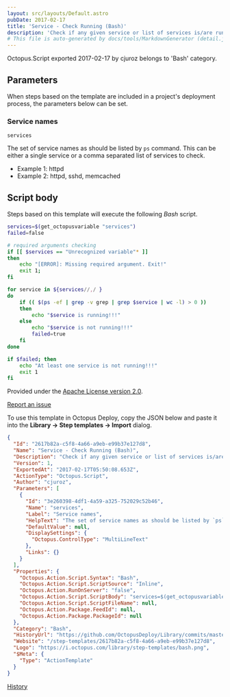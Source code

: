 ```yaml
---
layout: src/layouts/Default.astro
pubDate: 2017-02-17
title: 'Service - Check Running (Bash)'
description: 'Check if any given service or list of services is/are running (uses `ps` command)'
# This file is auto-generated by docs/tools/MarkdownGenerator (detail.js)
---
```


Octopus.Script exported 2017-02-17 by cjuroz belongs to 'Bash' category.

## Parameters

When steps based on the template are included in a project's deployment process, the parameters below can be set.


<div class="param">

### Service names

`services`

The set of service names as should be listed by `ps` command. This can be either a single service or a comma separated list of services to check.
- Example 1: httpd
- Example 2: httpd, sshd, memcached

</div>
        

## Script body

Steps based on this template will execute the following *Bash* script.

```Bash
services=$(get_octopusvariable "services")
failed=false

# required arguments checking
if [[ $services == "Unrecognized variable"* ]]
then
    echo "[ERROR]: Missing required argument. Exit!"
    exit 1;
fi

for service in ${services//,/ }
do
    if (( $(ps -ef | grep -v grep | grep $service | wc -l) > 0 ))
    then
        echo "$service is running!!!"
    else
        echo "$service is not running!!!"
        failed=true
    fi
done

if $failed; then
    echo "At least one service is not running!!!"
    exit 1
fi

```

Provided under the [Apache License version 2.0](https://github.com/OctopusDeploy/Library/blob/master/LICENSE.txt).

[Report an issue](https://github.com/OctopusDeploy/Library/issues/new?assignees=&labels=&projects=&template=bug-report.yml&title=Issue%20with%20Service%20-%20Check%20Running%20(Bash)&step-template=Service%20-%20Check%20Running%20(Bash))

<div class="get-json">

To use this template in Octopus Deploy, copy the JSON below and paste it into the **Library → Step templates → Import** dialog.

```json
{
  "Id": "2617b82a-c5f8-4a66-a9eb-e99b37e127d8",
  "Name": "Service - Check Running (Bash)",
  "Description": "Check if any given service or list of services is/are running (uses `ps` command)",
  "Version": 1,
  "ExportedAt": "2017-02-17T05:50:08.653Z",
  "ActionType": "Octopus.Script",
  "Author": "cjuroz",
  "Parameters": [
    {
      "Id": "3e260398-4df1-4a59-a325-752029c52b46",
      "Name": "services",
      "Label": "Service names",
      "HelpText": "The set of service names as should be listed by `ps` command. This can be either a single service or a comma separated list of services to check.\n- Example 1: httpd\n- Example 2: httpd, sshd, memcached",
      "DefaultValue": null,
      "DisplaySettings": {
        "Octopus.ControlType": "MultiLineText"
      },
      "Links": {}
    }
  ],
  "Properties": {
    "Octopus.Action.Script.Syntax": "Bash",
    "Octopus.Action.Script.ScriptSource": "Inline",
    "Octopus.Action.RunOnServer": "false",
    "Octopus.Action.Script.ScriptBody": "services=$(get_octopusvariable \"services\")\nfailed=false\n\n# required arguments checking\nif [[ $services == \"Unrecognized variable\"* ]]\nthen\n    echo \"[ERROR]: Missing required argument. Exit!\"\n    exit 1;\nfi\n\nfor service in ${services//,/ }\ndo\n    if (( $(ps -ef | grep -v grep | grep $service | wc -l) > 0 ))\n    then\n        echo \"$service is running!!!\"\n    else\n        echo \"$service is not running!!!\"\n        failed=true\n    fi\ndone\n\nif $failed; then\n    echo \"At least one service is not running!!!\"\n    exit 1\nfi\n",
    "Octopus.Action.Script.ScriptFileName": null,
    "Octopus.Action.Package.FeedId": null,
    "Octopus.Action.Package.PackageId": null
  },
  "Category": "Bash",
  "HistoryUrl": "https://github.com/OctopusDeploy/Library/commits/master/step-templates//opt/buildagent/work/75443764cd38076d/step-templates/bash-service-check-running.json",
  "Website": "/step-templates/2617b82a-c5f8-4a66-a9eb-e99b37e127d8",
  "Logo": "https://i.octopus.com/library/step-templates/bash.png",
  "$Meta": {
    "Type": "ActionTemplate"
  }
}
```

[History](https://github.com/OctopusDeploy/Library/commits/master/step-templates/https://github.com/OctopusDeploy/Library/commits/master/step-templates//opt/buildagent/work/75443764cd38076d/step-templates/bash-service-check-running.json)

</div>
